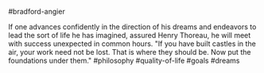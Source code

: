 #bradford-angier

If one advances confidently in the direction of his dreams and endeavors to lead the sort of life he has imagined, assured Henry Thoreau, he will meet with success unexpected in common hours. "If you have built castles in the air, your work need not be lost. That is where they should be. Now put the foundations under them." #philosophy #quality-of-life #goals #dreams 

